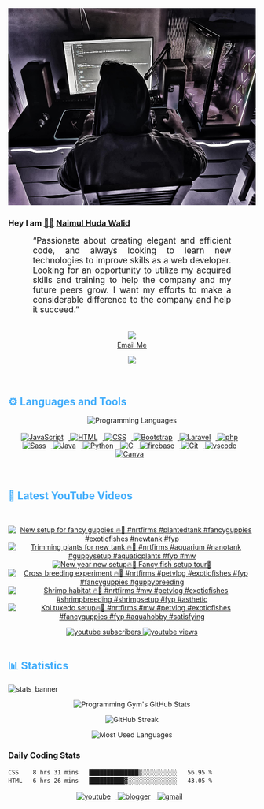 <!-- ![github_cover_banner](https://www.digitalsolutionservices.com/img/services/web%20development.gif)-->

<div align="center" style="display:block;">
    <img height="400px" width="100%" alt="github cover banner" src="https://raw.githubusercontent.com/NaimulHudaWalid/NaimulHudaWalid/main/272276268_3114779035434264_920860974401480824_n.jpg"/> 
</div>

### Hey I am [👨🏻‍][facebook] [Naimul Huda Walid][youtube]



<p align:"center" style="text-align: justify; margin: 0 50px; font-size: 17px;" >
   “Passionate about creating elegant and efficient code, and always looking to learn new technologies to improve skills as a web developer. Looking for an opportunity to utilize my acquired skills and training to help the company and my future peers grow. I want my efforts to make a considerable difference to the company and help it succeed.”
<br>
<br>
<div align="center">

![](https://visitor-badge.glitch.me/badge?page_id=NaimulHudaWalid)
    <br />
[Email Me](mailto:dev.naimulhuda@gmail.com)
</div>
</p>
<!-- Typing SVG by DenverCoder1 - https://github.com/DenverCoder1/readme-typing-svg -->
<p align="center">
<!--   <a href="https://github.com/DenverCoder1/readme-typing-svg"> -->
    <img src="https://readme-typing-svg.herokuapp.com?color=E22FE4&width=380&height=45&lines=Open-Source+Enthusiast;Learning+In+Public;Empowering+Others;Nice+To+Meet+You+...&center=true"></a>

</p>
<br>
<!-- Languages and Tools -->

<h2 style="color: #44AEFB">⚙️ Languages and Tools</h2>
<div align="center" style="display:block;">
    <img width="100px" alt="Programming Languages" src="https://user-images.githubusercontent.com/78341798/194531121-47b0119a-ce00-439d-b586-125f86acb098.png"/> 
</div>
<br>   
<!-- Icons Resources -->
<!-- https://devicon.dev/ -->
<!-- https://cdn.jsdelivr.net/npm/simple-icons@v3/icons/ -->
<div align="center">
  <a href="https://developer.mozilla.org/en-US/docs/Web/JavaScript" target="_blank" rel="noreferrer">
      <img  alt="JavaScript" height="50px" style="padding-right:10px;" src="https://cdn.jsdelivr.net/gh/devicons/devicon/icons/javascript/javascript-plain.svg"/>
  </a>
  
 
  <a href="https://developer.mozilla.org/en-US/docs/Web/HTML" target="_blank" rel="noreferrer">
      <img  alt="HTML" height="50px" style="padding-right:10px;" src="https://cdn.jsdelivr.net/gh/devicons/devicon/icons/html5/html5-original.svg"/>
  </a>
  <a href="https://developer.mozilla.org/en-US/docs/Web/CSS" target="_blank" rel="noreferrer">
      <img  alt="CSS" height="50px" style="padding-right:10px;" src="https://cdn.jsdelivr.net/gh/devicons/devicon/icons/css3/css3-original.svg"/>
  </a>
  <a href="https://getbootstrap.com/" target="_blank" rel="noreferrer">
      <img  alt="Bootstrap" height="50px" style="padding-right:10px;" src="https://cdn.jsdelivr.net/gh/devicons/devicon/icons/bootstrap/bootstrap-original.svg"/>
  </a> 
  <a href="https://laravel.com/" target="_blank" rel="noreferrer">
      <img  alt="Laravel" height="50px" style="padding-right:10px;" src="https://cdn.jsdelivr.net/gh/devicons/devicon/icons/laravel/laravel-plain.svg"/>
  </a>
  <a href="https://www.php.net/" target="_blank" rel="noreferrer">
      <img  alt="php" height="50px" style="padding-right:10px;" src="https://cdn.jsdelivr.net/gh/devicons/devicon/icons/php/php-original.svg"/>
  </a>
  <a href="https://sass-lang.com/" target="_blank" rel="noreferrer">
      <img  alt="Sass" height="50px" style="padding-right:10px;" src="https://cdn.jsdelivr.net/gh/devicons/devicon/icons/sass/sass-original.svg"/>
  </a>
  <a href="https://www.java.com/en/" target="_blank" rel="noreferrer">
      <img  alt="Java" height="50px" style="padding-right:10px;" src="https://cdn.jsdelivr.net/gh/devicons/devicon/icons/java/java-original.svg"/>
  </a>    
  <a href="https://www.python.org/" target="_blank" rel="noreferrer">
      <img  alt="Python" height="50px" style="padding-right:10px;" src="https://cdn.jsdelivr.net/gh/devicons/devicon/icons/python/python-original.svg"/>
  </a>
  <a href="https://www.cprogramming.com/" target="_blank" rel="noreferrer">
      <img  alt="C" height="50px" style="padding-right:10px;" src="https://cdn.jsdelivr.net/gh/devicons/devicon/icons/c/c-original.svg"/>
  </a>
  
  <a href="https://firebase.google.com/" target="_blank" rel="noreferrer">
      <img  alt="firebase" height="50px" style="padding-right:10px;" src="https://cdn.jsdelivr.net/gh/devicons/devicon/icons/firebase/firebase-plain.svg"/>
  </a>
 
  <a href="https://git-scm.com/" target="_blank" rel="noreferrer">
      <img  alt="Git" height="50px" style="padding-right:10px;" src="https://cdn.jsdelivr.net/gh/devicons/devicon/icons/git/git-original.svg"/>
  </a>
  
  <a href="https://code.visualstudio.com/" target="_blank" rel="noreferrer">
      <img  alt="vscode" height="50px" style="padding-right:10px;"src="https://cdn.jsdelivr.net/gh/devicons/devicon/icons/vscode/vscode-original.svg"/>
  </a>
  <a href="https://www.canva.com/" target="_blank" rel="noreferrer">
      <img  alt="Canva" height="50px" style="padding-right:10px;" src="https://cdn.jsdelivr.net/gh/devicons/devicon/icons/canva/canva-original.svg"/> 
  </a>
</div>
<br>
<br>

<!-- Latest YouTube Videos -->

<h2 style="color: #44AEFB">🎦 Latest YouTube Videos</h2>
<br />

<!-- Resource/Reference: https://github.com/DenverCoder1/github-readme-youtube-cards -->
<div class="youtube videos cards" align="center">

<!-- BEGIN YOUTUBE-CARDS -->
[![New setup for fancy guppies 🔥🖤 #nrtfirms #plantedtank #fancyguppies #exoticfishes #newtank #fyp](https://ytcards.demolab.com/?id=0LDUQKIYKXo&title=New+setup+for+fancy+guppies+%F0%9F%94%A5%F0%9F%96%A4+%23nrtfirms+%23plantedtank+%23fancyguppies+%23exoticfishes+%23newtank+%23fyp&lang=en&timestamp=1704987904&background_color=%230d1117&title_color=%23ffffff&stats_color=%23dedede&max_title_lines=1&width=250&border_radius=5 "New setup for fancy guppies 🔥🖤 #nrtfirms #plantedtank #fancyguppies #exoticfishes #newtank #fyp")](https://www.youtube.com/watch?v=0LDUQKIYKXo)
[![Trimming plants for new tank 🔥🖤 #nrtfirms #aquarium #nanotank #guppysetup #aquaticplants #fyp #mw](https://ytcards.demolab.com/?id=GFq5RovFLmY&title=Trimming+plants+for+new+tank+%F0%9F%94%A5%F0%9F%96%A4+%23nrtfirms+%23aquarium+%23nanotank+%23guppysetup+%23aquaticplants+%23fyp+%23mw&lang=en&timestamp=1704932211&background_color=%230d1117&title_color=%23ffffff&stats_color=%23dedede&max_title_lines=1&width=250&border_radius=5 "Trimming plants for new tank 🔥🖤 #nrtfirms #aquarium #nanotank #guppysetup #aquaticplants #fyp #mw")](https://www.youtube.com/watch?v=GFq5RovFLmY)
[![New year new setup🔥🖤 Fancy fish setup tour🖤](https://ytcards.demolab.com/?id=RkEr_4gVD0Q&title=New+year+new+setup%F0%9F%94%A5%F0%9F%96%A4+Fancy+fish+setup+tour%F0%9F%96%A4&lang=en&timestamp=1704925036&background_color=%230d1117&title_color=%23ffffff&stats_color=%23dedede&max_title_lines=1&width=250&border_radius=5 "New year new setup🔥🖤 Fancy fish setup tour🖤")](https://www.youtube.com/watch?v=RkEr_4gVD0Q)
[![Cross breeding experiment 🔥🖤 #nrtfirms #petvlog #exoticfishes  #fyp #fancyguppies #guppybreeding](https://ytcards.demolab.com/?id=Y26NqQp9yNU&title=Cross+breeding+experiment+%F0%9F%94%A5%F0%9F%96%A4+%23nrtfirms+%23petvlog+%23exoticfishes++%23fyp+%23fancyguppies+%23guppybreeding&lang=en&timestamp=1704892428&background_color=%230d1117&title_color=%23ffffff&stats_color=%23dedede&max_title_lines=1&width=250&border_radius=5 "Cross breeding experiment 🔥🖤 #nrtfirms #petvlog #exoticfishes  #fyp #fancyguppies #guppybreeding")](https://www.youtube.com/watch?v=Y26NqQp9yNU)
[![Shrimp habitat 🔥🖤 #nrtfirms #mw #petvlog #exoticfishes #shrimpbreeding #shrimpsetup #fyp #asthetic](https://ytcards.demolab.com/?id=9jVbQCZ2eDE&title=Shrimp+habitat+%F0%9F%94%A5%F0%9F%96%A4+%23nrtfirms+%23mw+%23petvlog+%23exoticfishes+%23shrimpbreeding+%23shrimpsetup+%23fyp+%23asthetic&lang=en&timestamp=1704885514&background_color=%230d1117&title_color=%23ffffff&stats_color=%23dedede&max_title_lines=1&width=250&border_radius=5 "Shrimp habitat 🔥🖤 #nrtfirms #mw #petvlog #exoticfishes #shrimpbreeding #shrimpsetup #fyp #asthetic")](https://www.youtube.com/watch?v=9jVbQCZ2eDE)
[![Koi tuxedo setup🔥🖤 #nrtfirms #mw #petvlog #exoticfishes #fancyguppies #fyp #aquahobby #satisfying](https://ytcards.demolab.com/?id=0mDch5HqivY&title=Koi+tuxedo+setup%F0%9F%94%A5%F0%9F%96%A4+%23nrtfirms+%23mw+%23petvlog+%23exoticfishes+%23fancyguppies+%23fyp+%23aquahobby+%23satisfying&lang=en&timestamp=1704815585&background_color=%230d1117&title_color=%23ffffff&stats_color=%23dedede&max_title_lines=1&width=250&border_radius=5 "Koi tuxedo setup🔥🖤 #nrtfirms #mw #petvlog #exoticfishes #fancyguppies #fyp #aquahobby #satisfying")](https://www.youtube.com/watch?v=0mDch5HqivY)
<!-- END YOUTUBE-CARDS -->
</div>

<!-- Begin Youtube Buttons -->
<!-- Resource/Reference:  https://github.com/DenverCoder1/custom-icon-badges -->
<div class="youtube buttons" align="center">
    <a href="https://www.youtube.com/channel/UCa3YaFwzSII0kKg3Nads2dQ"  target="_blank">
        <img alt="youtube subscribers" src="https://img.shields.io/youtube/channel/subscribers/UCa3YaFwzSII0kKg3Nads2dQ?logo=youtube&logoColor=red&style=for-the-badge"/>
    </a> 
    <a href="https://www.youtube.com/channel/UCa3YaFwzSII0kKg3Nads2dQ"  target="_blank">
        <img alt="youtube views" src="https://custom-icon-badges.demolab.com/youtube/channel/views/UCa3YaFwzSII0kKg3Nads2dQ?color=%23E05D44&logo=eye&logoColor=white&style=for-the-badge&labelColor=#555555"/>
    </a> 
</div>
<br>
<!-- End Youtube Buttons -->

<!-- Statistics -->

<h2 style="color: #44AEFB">📊 Statistics</h2>

![stats_banner](https://user-images.githubusercontent.com/78341798/194534778-d662496c-ae00-4e8d-ae9b-b90912054e7f.gif)

<!-- Begin Stats Cards -->
<!-- Resources:  -->
<!-- Github & Languages Stats: https://github.com/naimul15-12090/github-readme-stats --> 
<!-- Streak Stats: https://github.com/denvercoder1/github-readme-streak-stats -->
<!-- Change the value after ?username= to your GitHub username. -->
<div class="stats" align="center">

![Programming Gym's GitHub Stats](https://github-readme-stats.vercel.app/api?username=NaimulHudaWalid&hide=stars&count_private=true&show_icons=true&theme=algolia&border_radius=20)

![GitHub Streak](https://streak-stats.demolab.com?user=NaimulHudaWalid&count_private=true&theme=algolia&border_radius=22)

![Most Used Languages](https://github-readme-stats.vercel.app/api/top-langs/?username=NaimulHudaWalid&langs_count=8&layout=compact&show_icons=true&theme=algolia&border_radius=20)
    
<!-- ![Top Langs](https://github-readme-stats.vercel.app/api/top-langs/?username=naimul15-12090&langs_count=8) -->
<!-- [![Top Langs](https://github-readme-stats.vercel.app/api/top-langs/?username=naimul15-12090&layout=compact)](https://github.com/anuraghazra/github-readme-stats)
 -->
    
</div>
<!--  End Stats Cards -->



### Daily Coding Stats
<!--START_SECTION:waka-->

```txt
CSS    8 hrs 31 mins   ██████████████▒░░░░░░░░░░   56.95 %
HTML   6 hrs 26 mins   ██████████▓░░░░░░░░░░░░░░   43.05 %
```

<!--END_SECTION:waka-->
<!-- Begin Footer -->
<!-- Icons Resources -->
<!-- https://devicon.dev/ -->
<div class="footer" align="center" style="margin:15px;">
    <a href="https://www.youtube.com/channel/UCa3YaFwzSII0kKg3Nads2dQ" target="_blank">
        <img  style="margin:0 10px 10px 0;" src="https://user-images.githubusercontent.com/78341798/194531650-698ef1b1-9cbd-4b4f-96ef-5a2ec4b5d7e6.svg" alt="youtube" width="40px"/>
    </a>
    <a href="https://www.linkedin.com/in/naimulhudawalid/" target="_blank">
        <img style="margin:0 10px 10px 0;" src="https://user-images.githubusercontent.com/78341798/194531458-b5dfeb1b-bad5-4dfa-909a-2e402262db9a.svg" alt="blogger" width="40px"/>
    </a>
    <a href="mailto:dev.naimulhuda@gmail.com" target="_blank">
        <img style="margin:0 10px 10px 0;" src="https://user-images.githubusercontent.com/78341798/194531383-ddb2b774-5bb9-491c-b601-4a4a7d9792fb.svg" alt="gmail" width="40px"/>
    </a>
</div>
<!-- End Footer -->

[youtube]: https://www.youtube.com/channel/UCa3YaFwzSII0kKg3Nads2dQ
[facebook]: https://www.facebook.com/profile.php?id=100007065945838
